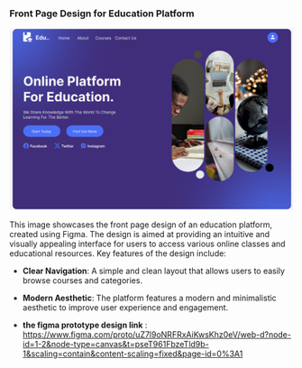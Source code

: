 ### Front Page Design for Education Platform

![My Image](./Simple-Education-Web-Design.png)

This image showcases the front page design of an education platform, created using Figma. The design is aimed at providing an intuitive and visually appealing interface for users to access various online classes and educational resources. Key features of the design include:

- **Clear Navigation**: A simple and clean layout that allows users to easily browse courses and categories.
- **Modern Aesthetic**: The platform features a modern and minimalistic aesthetic to improve user experience and engagement.

- **the figma prototype design link** : https://www.figma.com/proto/uZ7l9oNRFRxAiKwsKhz0eV/web-d?node-id=1-2&node-type=canvas&t=pseT961FbzeTld9b-1&scaling=contain&content-scaling=fixed&page-id=0%3A1
